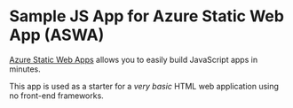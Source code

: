 # Sample JS App for Azure Static Web App (ASWA)

[Azure Static Web Apps](https://docs.microsoft.com/azure/static-web-apps/overview) allows you to easily build JavaScript apps in minutes. 

This app is used as a starter for a _very basic_ HTML web application using no front-end frameworks.

